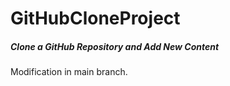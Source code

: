 # GitHubCloneProject
##### Clone a GitHub Repository and Add New Content
Modification in main branch.